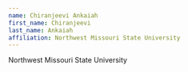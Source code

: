 ```yaml
---
name: Chiranjeevi Ankaiah
first_name: Chiranjeevi
last_name: Ankaiah
affiliation: Northwest Missouri State University
---
```


Northwest Missouri State University
